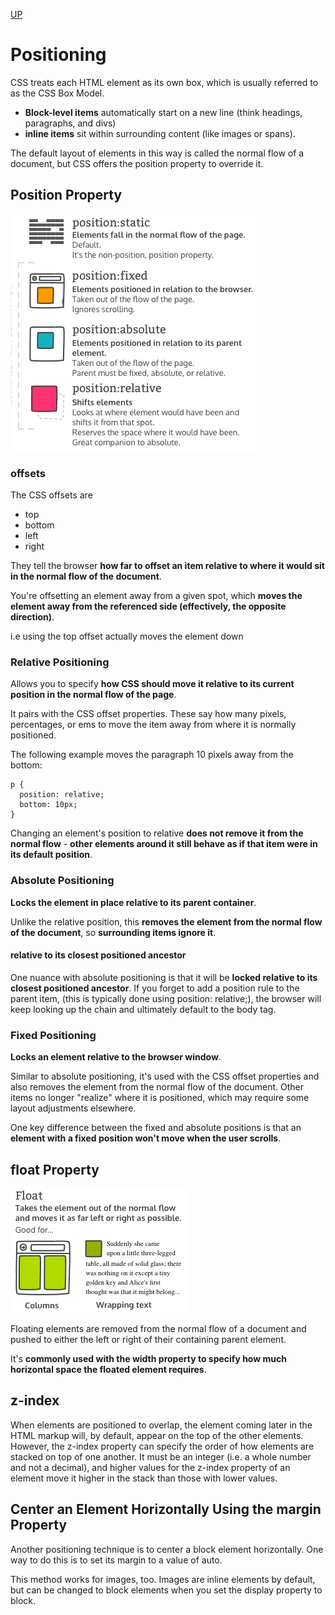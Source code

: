 [UP](./index.md)

# Positioning
CSS treats each HTML element as its own box, which is usually referred to as the CSS Box Model. 
- **Block-level items** automatically start on a new line (think headings, paragraphs, and divs)
-  **inline items** sit within surrounding content (like images or spans).  

The default layout of elements in this way is called the normal flow of a document, but CSS offers the position property to override it.


## Position Property
![Positioning](./position.png)  

### offsets
The CSS offsets are
- top
- bottom
- left
- right  

They tell the browser **how far to offset an item relative to where it would sit in the normal flow of the document**.  

You're offsetting an element away from a given spot, which **moves the element away from the referenced side (effectively, the opposite direction)**.  

i.e using the top offset actually moves the element down

### Relative Positioning
Allows you to specify **how CSS should move it relative to its current position in the normal flow of the page**.  

It pairs with the CSS offset properties. These say how many pixels, percentages, or ems to move the item away from where it is normally positioned.  

The following example moves the paragraph 10 pixels away from the bottom:

	p {
	  position: relative;
	  bottom: 10px;
	}

Changing an element's position to relative **does not remove it from the normal flow** - **other elements around it still behave as if that item were in its default position**.

### Absolute Positioning
**Locks the element in place relative to its parent container**.  

Unlike the relative position, this **removes the element from the normal flow of the document**, so **surrounding items ignore it**.  

#### relative to its closest positioned ancestor
One nuance with absolute positioning is that it will be **locked relative to its closest positioned ancestor**. If you forget to add a position rule to the parent item, (this is typically done using position: relative;), the browser will keep looking up the chain and ultimately default to the body tag.

### Fixed Positioning
**Locks an element relative to the browser window**.  

Similar to absolute positioning, it's used with the CSS offset properties and also removes the element from the normal flow of the document. Other items no longer "realize" where it is positioned, which may require some layout adjustments elsewhere.

One key difference between the fixed and absolute positions is that an **element with a fixed position won't move when the user scrolls**.


## float Property
![Floating](./float.png)  

Floating elements are removed from the normal flow of a document and pushed to either the left or right of their containing parent element.  

It's **commonly used with the width property to specify how much horizontal space the floated element requires**.

## z-index
When elements are positioned to overlap, the element coming later in the HTML markup will, by default, appear on the top of the other elements. However, the z-index property can specify the order of how elements are stacked on top of one another. It must be an integer (i.e. a whole number and not a decimal), and higher values for the z-index property of an element move it higher in the stack than those with lower values.

## Center an Element Horizontally Using the margin Property
Another positioning technique is to center a block element horizontally. One way to do this is to set its margin to a value of auto.

This method works for images, too. Images are inline elements by default, but can be changed to block elements when you set the display property to block.